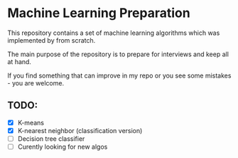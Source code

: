 # Machine Learning Preparation

This repository contains a set of machine learning algorithms which was implemented by from scratch. 

The main purpose of the repository is to prepare for interviews and keep all at hand.

If you find something that can improve in my repo or you see some mistakes - you are welcome. 

## TODO:
- [x] K-means
- [x] K-nearest neighbor (classification version)
- [ ] Decision tree classifier
- [ ] Curently looking for new algos